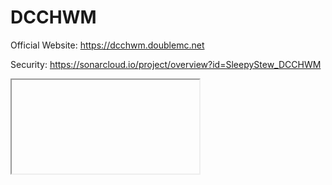 # DCCHWM

Official Website: https://dcchwm.doublemc.net

Security: https://sonarcloud.io/project/overview?id=SleepyStew_DCCHWM

<iframe href="https://sonarcloud.io/summary/new_code?id=SleepyStew_DCCHWM"></iframe>
